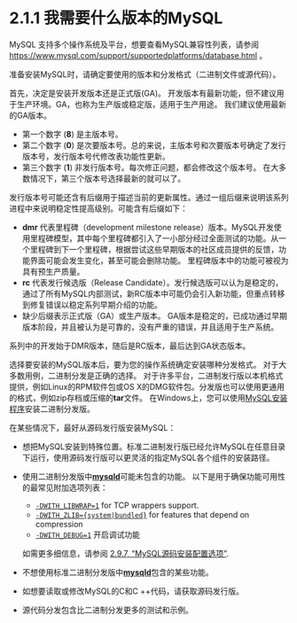 # 2.1.1 我需要什么版本的MySQL

MySQL 支持多个操作系统及平台，想要查看MySQL兼容性列表，请参阅 https://www.mysql.com/support/supportedplatforms/database.html 。

准备安装MySQL时，请确定要使用的版本和分发格式（二进制文件或源代码）。



首先，决定是安装开发版本还是正式版(GA)。 开发版本有最新功能，但不建议用于生产环境。GA，也称为生产版或稳定版，适用于生产用途。 我们建议使用最新的GA版本。

- 第一个数字 (**8**) 是主版本号。
- 第二个数字 (**0**) 是次要版本号。总的来说，主版本号和次要版本号确定了发行版本号，发行版本号代修改表功能性更新。
- 第三个数字 (**1**) 非发行版本号。每次修正问题，都会修改这个版本号。 在大多数情况下，第三个版本号选择最新的就可以了。

发行版本号可能还含有后缀用于描述当前的更新属性。通过一组后缀来说明该系列进程中来说明稳定性提高级别。可能含有后缀如下：

- **dmr** 代表里程碑（development milestone release）版本。MySQL开发使用里程碑模型，其中每个里程碑都引入了一小部分经过全面测试的功能。从一个里程碑到下一个里程碑，根据尝试这些早期版本的社区成员提供的反馈，功能界面可能会发生变化，甚至可能会删除功能。 里程碑版本中的功能可被视为具有预生产质量。 
- **rc** 代表发行候选版（Release Candidate）。发行候选版可以认为是稳定的，通过了所有MySQL内部测试，新RC版本中可能仍会引入新功能，但重点转移到修复错误以稳定系列早期介绍的功能。 
- 缺少后缀表示正式版（GA）或生产版本。 GA版本是稳定的，已成功通过早期版本阶段，并且被认为是可靠的，没有严重的错误，并且适用于生产系统。

系列中的开发始于DMR版本，随后是RC版本，最后达到GA状态版本。

选择要安装的MySQL版本后，要为您的操作系统确定安装哪种分发格式。 对于大多数用例，二进制分发是正确的选择。 对于许多平台，二进制发行版以本机格式提供，例如Linux的RPM软件包或OS X的DMG软件包。分发版也可以使用更通用的格式，例如zip存档或压缩的**tar**文件。 在Windows上，您可以使用[MySQL安装程序](docs/ch2/2.3.3_Windows专用MySQL安装包.md)安装二进制分发版。

在某些情况下，最好从源码发行版安装MySQL：

- 想把MySQL安装到特殊位置。标准二进制发行版已经允许MySQL在任意目录下运行，使用源码发行版可以更灵活的指定MySQL各个组件的安装路径。

- 使用二进制分发版中[**mysqld**](https://dev.mysql.com/doc/refman/8.0/en/mysqld.html)可能未包含的功能。 以下是用于确保功能可用性的最常见附加选项列表：

  - [`-DWITH_LIBWRAP=1`](https://dev.mysql.com/doc/refman/8.0/en/source-configuration-options.html#option_cmake_with_libwrap) for TCP wrappers support.
  - [`-DWITH_ZLIB={system|bundled}`](https://dev.mysql.com/doc/refman/8.0/en/source-configuration-options.html#option_cmake_with_zlib) for features that depend on compression
  - [`-DWITH_DEBUG=1`](https://dev.mysql.com/doc/refman/8.0/en/source-configuration-options.html#option_cmake_with_debug) 开启调试功能

  如需更多细信息，请参阅 [2.9.7, “MySQL源码安装配置选项”](docs/ch2/2.9.7_MySQL源码安装配置选项.md).

- 不想使用标准二进制分发版中[**mysqld**](https://dev.mysql.com/doc/refman/8.0/en/mysqld.html)包含的某些功能。

- 如想要读取或修改MySQL的C和C ++代码，请获取源码发行版。

- 源代码分发包含比二进制分发更多的测试和示例。